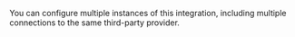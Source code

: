 You can configure multiple instances of this integration, including multiple connections to the same third-party provider.
